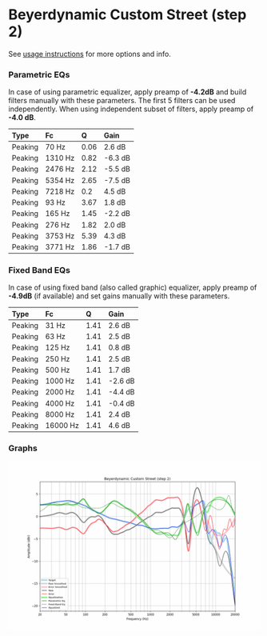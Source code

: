 # Beyerdynamic Custom Street (step 2)
See [usage instructions](https://github.com/jaakkopasanen/AutoEq#usage) for more options and info.

### Parametric EQs
In case of using parametric equalizer, apply preamp of **-4.2dB** and build filters manually
with these parameters. The first 5 filters can be used independently.
When using independent subset of filters, apply preamp of **-4.0 dB**.

| Type    | Fc      |    Q | Gain    |
|:--------|:--------|:-----|:--------|
| Peaking | 70 Hz   | 0.06 | 2.6 dB  |
| Peaking | 1310 Hz | 0.82 | -6.3 dB |
| Peaking | 2476 Hz | 2.12 | -5.5 dB |
| Peaking | 5354 Hz | 2.65 | -7.5 dB |
| Peaking | 7218 Hz | 0.2  | 4.5 dB  |
| Peaking | 93 Hz   | 3.67 | 1.8 dB  |
| Peaking | 165 Hz  | 1.45 | -2.2 dB |
| Peaking | 276 Hz  | 1.82 | 2.0 dB  |
| Peaking | 3753 Hz | 5.39 | 4.3 dB  |
| Peaking | 3771 Hz | 1.86 | -1.7 dB |

### Fixed Band EQs
In case of using fixed band (also called graphic) equalizer, apply preamp of **-4.9dB**
(if available) and set gains manually with these parameters.

| Type    | Fc       |    Q | Gain    |
|:--------|:---------|:-----|:--------|
| Peaking | 31 Hz    | 1.41 | 2.6 dB  |
| Peaking | 63 Hz    | 1.41 | 2.5 dB  |
| Peaking | 125 Hz   | 1.41 | 0.8 dB  |
| Peaking | 250 Hz   | 1.41 | 2.5 dB  |
| Peaking | 500 Hz   | 1.41 | 1.7 dB  |
| Peaking | 1000 Hz  | 1.41 | -2.6 dB |
| Peaking | 2000 Hz  | 1.41 | -4.4 dB |
| Peaking | 4000 Hz  | 1.41 | -0.4 dB |
| Peaking | 8000 Hz  | 1.41 | 2.4 dB  |
| Peaking | 16000 Hz | 1.41 | 4.6 dB  |

### Graphs
![](./Beyerdynamic%20Custom%20Street%20(step%202).png)